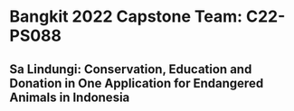 # Bangkit 2022 Capstone Team: C22-PS088

## Sa Lindungi: Conservation, Education and Donation in One Application for Endangered Animals in Indonesia
